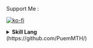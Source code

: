 Support Me :

[![ko-fi](https://ko-fi.com/img/githubbutton_sm.svg)](https://ko-fi.com/puemmth)


<details><summary><strong>Skill Lang</strong></summary>


[![Top Langs](https://github-readme-stats.vercel.app/api/top-langs/?username=puemmth&layout=compact&theme=radical&count_private=true)](https://github.com/anuraghazra/github-readme-stats)


 </details>
(https://github.com/PuemMTH/)
  
